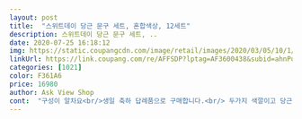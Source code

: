 ```yaml
---
layout: post 
title:  "스위트데이 당근 문구 세트, 혼합색상, 12세트" 
description: 스위트데이 당근 문구 세트, ..
date: 2020-07-25 16:18:12 
img: https://static.coupangcdn.com/image/retail/images/2020/03/05/10/1/7c8823dc-4410-4b8b-a862-aa5c184183ea.jpg 
linkUrl: https://link.coupang.com/re/AFFSDP?lptag=AF3600438&subid=ahnPublicAsk&pageKey=1318490454&itemId=2338487340&vendorItemId=70335102271&traceid=V0-113-bb031b8400f640b1 
categories: [1021] 
color: F361A6 
price: 16980 
author: Ask View Shop 
cont:  "구성이 알차요<br/>생일 축하 답례품으로 구매합니다.<br/> 두가지 색깔이고 당근 모양이라 대만족이네요.<br/><br/>유치원생일선물로 너무 좋아요<br/>" 
---
```

